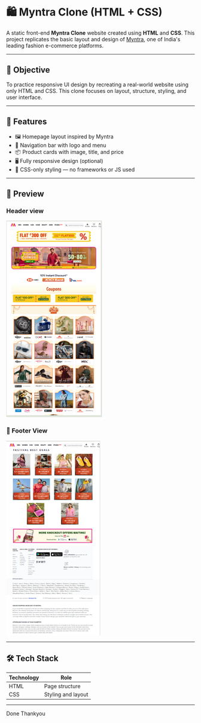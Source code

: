 # 🛍️ Myntra Clone (HTML + CSS)

A static front-end **Myntra Clone** website created using **HTML** and **CSS**. This project replicates the basic layout and design of [Myntra](https://www.myntra.com), one of India's leading fashion e-commerce platforms.

---

## 🎯 Objective

To practice responsive UI design by recreating a real-world website using only HTML and CSS. This clone focuses on layout, structure, styling, and user interface.

---

## 🚀 Features

- 🖼️ Homepage layout inspired by Myntra
- 🧭 Navigation bar with logo and menu
- 📦 Product cards with image, title, and price
- 🖥️ Fully responsive design (optional)
- 🎨 CSS-only styling — no frameworks or JS used

---

## 📸 Preview

### Header view
![Myntra Clone Header& Main Screenshot](./images/screenshot.png )

### 📱 Footer View 
![Myntra Clone footer Screenshot](./images/screenshot1.png )


---

## 🛠️ Tech Stack

| Technology | Role                 |
|------------|----------------------|
| HTML       | Page structure       |
| CSS        | Styling and layout   |

---
Done
Thankyou